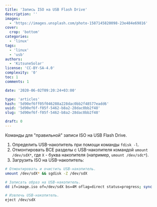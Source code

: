 ```yaml
---
title: 'Запись ISO на USB Flash Drive'
description: ''
images:
  - 'https://images.unsplash.com/photo-1587145820098-23e484e69816'
cover:
  crop: 'bottom'
categories:
  - 'linux'
tags:
  - 'linux'
  - 'usb'
authors:
  - 'KitsuneSolar'
license: 'CC-BY-SA-4.0'
complexity: '0'
toc: 1
comments: 1

date: '2020-06-02T09:20:24+03:00'

type: 'articles'
hash: '5d90ef6ff05f046288a228dac0bb2f48577eadd6'
uuid: '5d90ef6f-f05f-5462-b8a2-28dac0bb2f48'
slug: '5d90ef6f-f05f-5462-b8a2-28dac0bb2f48'

draft: 0
---
```


Команды для "правильной" записи ISO на USB Flash Drive.

<!--more-->

1. Определить USB-накопитель при помощи команды `fdisk -l`.
2. Отмонтировать ВСЕ разделы с USB-накопителя командой `umount /dev/sdX*`, где `X` - буква накопителя (например, `umount /dev/sdc*`).
3. Загрузить ISO на USB-накопитель:

```sh
# Отмонтировать и очистить USB-накопитель.
umount /dev/sdX* && sgdisk -Z /dev/sdX

# Записать образ на USB-накопитель.
dd if=image.iso of=/dev/sdX bs=4M oflag=direct status=progress; sync

# Извлечь USB-накопитель.
eject /dev/sdX
```
